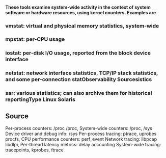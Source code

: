 
#### These tools examine system-wide activity in the context of system software or hardware resources, using kernel counters. Examples are
   ### vmstat: virtual and physical memory statistics, system-wide
   ### mpstat: per-CPU usage
   ### iostat: per-disk I/O usage, reported from the block device interface
   ### netstat: network interface statistics, TCP/IP stack statistics, and some per-connection statObservability Sourcesistics
   ### sar: various statistics; can also archive them for historical reportingType Linux Solaris


## Source

Per-process counters:  /proc /proc, 
System-wide counters:  /proc, /sys 
Device driver and debug info:  /sys 
Per-process tracing:  ptrace, uprobes procfs, 
CPU performance counters:  perf_event 
Network tracing:  libpcap libdlpi, 
Per-thread latency metrics:  delay accounting
System-wide tracing:  tracepoints, kprobes, ftrace 
   
   
   
